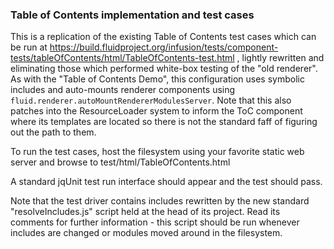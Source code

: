 ### Table of Contents implementation and test cases

This is a replication of the existing Table of Contents test cases which can be run at 
https://build.fluidproject.org/infusion/tests/component-tests/tableOfContents/html/TableOfContents-test.html , lightly rewritten and eliminating those which performed
white-box testing of the "old renderer". As with the "Table of Contents Demo", this configuration uses symbolic includes
and auto-mounts renderer components using `fluid.renderer.autoMountRendererModulesServer`. Note that this also 
patches into the ResourceLoader system to inform the ToC component where its templates are located so there is not
the standard faff of figuring out the path to them.

To run the test cases, host the filesystem using your favorite static web server and browse to test/html/TableOfContents.html

A standard jqUnit test run interface should appear and the test should pass.

Note that the test driver contains includes rewritten by the new standard "resolveIncludes.js" script held at the
head of its project. Read its comments for further information - this script should be run whenever includes
are changed or modules moved around in the filesystem.
